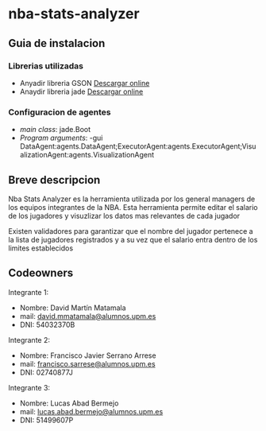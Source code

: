 # nba-stats-analyzer

## Guia de instalacion

### Librerias utilizadas

- Anyadir libreria GSON [Descargar online](https://jar-download.com/artifacts/com.google.code.gson/gson/2.8.2/source-code)
- Anaydir libreria jade [Descargar online](https://moodle.upm.es/titulaciones/oficiales/mod/resource/view.php?id=409687)

### Configuracion de agentes

- *main class*: jade.Boot
- *Program arguments*: -gui DataAgent:agents.DataAgent;ExecutorAgent:agents.ExecutorAgent;VisualizationAgent:agents.VisualizationAgent

## Breve descripcion

Nba Stats Analyzer es la herramienta utilizada por los general managers de los equipos integrantes de la NBA. Esta herramienta
permite editar el salario de los jugadores y visuzlizar los datos mas relevantes de cada jugador

Existen validadores para garantizar que el nombre del jugador pertenece a la lista de jugadores registrados y a su vez que
el salario entra dentro de los limites establecidos

## Codeowners

Integrante 1:
- Nombre: David Martín Matamala
- mail: david.mmatamala@alumnos.upm.es
- DNI: 54032370B

Integrante 2:
- Nombre: Francisco Javier Serrano Arrese
- mail: francisco.sarrese@alumnos.upm.es
- DNI: 02740877J
  
Integrante 3:
- Nombre: Lucas Abad Bermejo
- mail: lucas.abad.bermejo@alumnos.upm.es
- DNI: 51499607P
